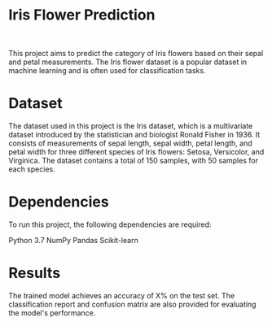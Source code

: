 <h1>Iris Flower Prediction</h1><br>
<p>This project aims to predict the category of Iris flowers based on their sepal and petal measurements. The Iris flower dataset is a popular dataset in machine learning and is often used for classification tasks.</p>

<h1>Dataset</h1>
The dataset used in this project is the Iris dataset, which is a multivariate dataset introduced by the statistician and biologist Ronald Fisher in 1936. It consists of measurements of sepal length, sepal width, petal length, and petal width for three different species of Iris flowers: Setosa, Versicolor, and Virginica. The dataset contains a total of 150 samples, with 50 samples for each species.

<h1>Dependencies</h1>
To run this project, the following dependencies are required:

Python 3.7
NumPy
Pandas
Scikit-learn

<h1>Results</h1>
The trained model achieves an accuracy of X% on the test set. The classification report and confusion matrix are also provided for evaluating the model's performance.
